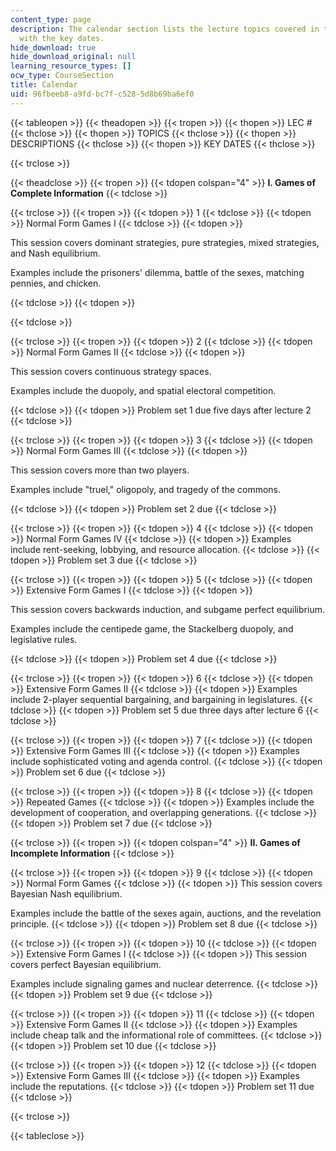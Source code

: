 ```yaml
---
content_type: page
description: The calendar section lists the lecture topics covered in the course along
  with the key dates.
hide_download: true
hide_download_original: null
learning_resource_types: []
ocw_type: CourseSection
title: Calendar
uid: 96fbeeb8-a9fd-bc7f-c528-5d8b69ba6ef0
---
```


{{< tableopen >}}
{{< theadopen >}}
{{< tropen >}}
{{< thopen >}}
LEC #
{{< thclose >}}
{{< thopen >}}
TOPICS
{{< thclose >}}
{{< thopen >}}
DESCRIPTIONS
{{< thclose >}}
{{< thopen >}}
KEY DATES
{{< thclose >}}

{{< trclose >}}

{{< theadclose >}}
{{< tropen >}}
{{< tdopen colspan="4" >}}
**I. Games of Complete Information**
{{< tdclose >}}

{{< trclose >}}
{{< tropen >}}
{{< tdopen >}}
1
{{< tdclose >}}
{{< tdopen >}}
Normal Form Games I
{{< tdclose >}}
{{< tdopen >}}


This session covers dominant strategies, pure strategies, mixed strategies, and Nash equilibrium.

Examples include the prisoners' dilemma, battle of the sexes, matching pennies, and chicken.


{{< tdclose >}}
{{< tdopen >}}

{{< tdclose >}}

{{< trclose >}}
{{< tropen >}}
{{< tdopen >}}
2
{{< tdclose >}}
{{< tdopen >}}
Normal Form Games II
{{< tdclose >}}
{{< tdopen >}}


This session covers continuous strategy spaces.

Examples include the duopoly, and spatial electoral competition.


{{< tdclose >}}
{{< tdopen >}}
Problem set 1 due five days after lecture 2
{{< tdclose >}}

{{< trclose >}}
{{< tropen >}}
{{< tdopen >}}
3
{{< tdclose >}}
{{< tdopen >}}
Normal Form Games III
{{< tdclose >}}
{{< tdopen >}}


This session covers more than two players.

Examples include "truel," oligopoly, and tragedy of the commons.


{{< tdclose >}}
{{< tdopen >}}
Problem set 2 due
{{< tdclose >}}

{{< trclose >}}
{{< tropen >}}
{{< tdopen >}}
4
{{< tdclose >}}
{{< tdopen >}}
Normal Form Games IV
{{< tdclose >}}
{{< tdopen >}}
Examples include rent-seeking, lobbying, and resource allocation.
{{< tdclose >}}
{{< tdopen >}}
Problem set 3 due
{{< tdclose >}}

{{< trclose >}}
{{< tropen >}}
{{< tdopen >}}
5
{{< tdclose >}}
{{< tdopen >}}
Extensive Form Games I
{{< tdclose >}}
{{< tdopen >}}


This session covers backwards induction, and subgame perfect equilibrium.

Examples include the centipede game, the Stackelberg duopoly, and legislative rules.


{{< tdclose >}}
{{< tdopen >}}
Problem set 4 due
{{< tdclose >}}

{{< trclose >}}
{{< tropen >}}
{{< tdopen >}}
6
{{< tdclose >}}
{{< tdopen >}}
Extensive Form Games II
{{< tdclose >}}
{{< tdopen >}}
Examples include 2-player sequential bargaining, and bargaining in legislatures.
{{< tdclose >}}
{{< tdopen >}}
Problem set 5 due three days after lecture 6
{{< tdclose >}}

{{< trclose >}}
{{< tropen >}}
{{< tdopen >}}
7
{{< tdclose >}}
{{< tdopen >}}
Extensive Form Games III
{{< tdclose >}}
{{< tdopen >}}
Examples include sophisticated voting and agenda control.
{{< tdclose >}}
{{< tdopen >}}
Problem set 6 due
{{< tdclose >}}

{{< trclose >}}
{{< tropen >}}
{{< tdopen >}}
8
{{< tdclose >}}
{{< tdopen >}}
Repeated Games
{{< tdclose >}}
{{< tdopen >}}
Examples include the development of cooperation, and overlapping generations.
{{< tdclose >}}
{{< tdopen >}}
Problem set 7 due
{{< tdclose >}}

{{< trclose >}}
{{< tropen >}}
{{< tdopen colspan="4" >}}
**II. Games of Incomplete Information**
{{< tdclose >}}

{{< trclose >}}
{{< tropen >}}
{{< tdopen >}}
9
{{< tdclose >}}
{{< tdopen >}}
Normal Form Games
{{< tdclose >}}
{{< tdopen >}}
This session covers Bayesian Nash equilibrium.  
  
Examples include the battle of the sexes again, auctions, and the revelation principle.
{{< tdclose >}}
{{< tdopen >}}
Problem set 8 due
{{< tdclose >}}

{{< trclose >}}
{{< tropen >}}
{{< tdopen >}}
10
{{< tdclose >}}
{{< tdopen >}}
Extensive Form Games I
{{< tdclose >}}
{{< tdopen >}}
This session covers perfect Bayesian equilibrium.  
  
Examples include signaling games and nuclear deterrence.
{{< tdclose >}}
{{< tdopen >}}
Problem set 9 due
{{< tdclose >}}

{{< trclose >}}
{{< tropen >}}
{{< tdopen >}}
11
{{< tdclose >}}
{{< tdopen >}}
Extensive Form Games II
{{< tdclose >}}
{{< tdopen >}}
Examples include cheap talk and the informational role of committees.
{{< tdclose >}}
{{< tdopen >}}
Problem set 10 due
{{< tdclose >}}

{{< trclose >}}
{{< tropen >}}
{{< tdopen >}}
12
{{< tdclose >}}
{{< tdopen >}}
Extensive Form Games III
{{< tdclose >}}
{{< tdopen >}}
Examples include the reputations.
{{< tdclose >}}
{{< tdopen >}}
Problem set 11 due
{{< tdclose >}}

{{< trclose >}}

{{< tableclose >}}